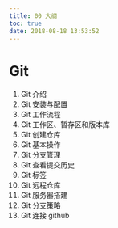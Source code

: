```yaml
---
title: 00 大纲
toc: true
date: 2018-08-18 13:53:52
---
```


# Git


1. Git 介绍
2. Git 安装与配置
3. Git 工作流程
4. Git 工作区、暂存区和版本库
5. Git 创建仓库
6. Git 基本操作
7. Git 分支管理
8. Git 查看提交历史
9. Git 标签
10. Git 远程仓库
11. Git 服务器搭建
12. Git 分支策略
13. Git 连接 github
